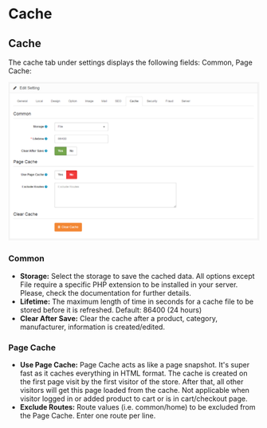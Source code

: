 Cache
=====

Cache
-----

The cache tab under settings displays the following fields: Common, Page Cache:

![settings cache tab](_images/settings-cache-tab.png)

### Common

- **Storage:** Select the storage to save the cached data. All options except File require a specific PHP extension to be installed in your server. Please, check the documentation for further details.
- **Lifetime:** The maximum length of time in seconds for a cache file to be stored before it is refreshed. Default: 86400 (24 hours)
- **Clear After Save:** Clear the cache after a product, category, manufacturer, information is created/edited.

### Page Cache

- **Use Page Cache:** Page Cache acts as like a page snapshot. It's super fast as it caches everything in HTML format. The cache is created on the first page visit by the first visitor of the store. After that, all other visitors will get this page loaded from the cache. Not applicable when visitor logged in or added product to cart or is in cart/checkout page.
- **Exclude Routes:** Route values (i.e. common/home) to be excluded from the Page Cache. Enter one route per line.
